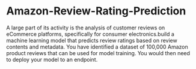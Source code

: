 # Amazon-Review-Rating-Prediction
A large part of its activity is the analysis of customer reviews on eCommerce platforms, specifically for consumer electronics.build a machine learning model that predicts review ratings based on review contents and metadata. You have identified a dataset of 100,000 Amazon product reviews that can be used for model training. You would then need to deploy your model to an endpoint.
